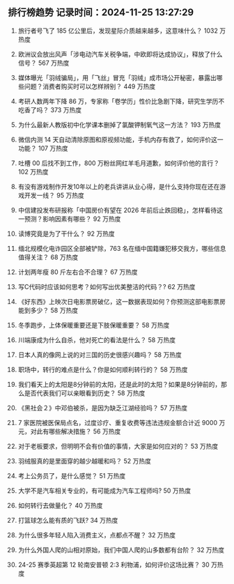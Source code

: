 
## 排行榜趋势 记录时间：2024-11-25 13:27:29
  
  1. 旅行者号飞了 185 亿公里后，发现星际介质越来越多，这意味什么？ 1032 万热度
    
  2. 欧洲议会放出风声「涉电动汽车关税争端，中欧即将达成协议」，释放了什么信号？ 567 万热度
    
  3. 媒体曝光「羽绒骗局」，用「飞丝」冒充「羽绒」成市场公开秘密，暴露出哪些问题？消费者购买时可以怎样辨别？ 449 万热度
    
  4. 考研人数两年下降 86 万，专家称「卷学历」性价比急剧下降，研究生学历不吃香了吗？ 373 万热度
    
  5. 为什么最新人教版初中化学课本删掉了氯酸钾制氧气这一方法？ 193 万热度
    
  6. 微信内测 14 天自动清除原图和原视频功能，手机内存有救了，如何评价这一功能？ 107 万热度
    
  7. 吐槽 00 后找不到工作，800 万粉丝网红羊毛月道歉，如何评价他的言行？ 102 万热度
    
  8. 有没有游戏制作开发10年以上的老兵讲讲从业心得，是什么支持你现在还在游戏开发一线？ 95 万热度
    
  9. 中信建投发布研报称「中国房价有望在 2026 年前后止跌回稳」，怎样看待这一预测？影响因素有哪些？ 92 万热度
    
  10. 读博究竟是为了干什么？ 92 万热度
    
  11. 缅北规模化电诈园区全部被铲除，763 名在缅中国籍嫌犯移交我方，哪些信息值得关注？ 68 万热度
    
  12. 计划两年瘦 80 斤左右合不合理？ 67 万热度
    
  13. 写C代码时应该如何思考？如何写出优美整洁的代码？? 62 万热度
    
  14. 《好东西》上映次日电影票房破亿，这一数据表现如何？你预测这部电影票房能到多少？ 58 万热度
    
  15. 冬季跑步，上体保暖重要还是下肢保暖重要？ 58 万热度
    
  16. 川端康成为什么自杀，他对死亡的看法是什么？ 58 万热度
    
  17. 日本人真的像网上说的对三国的历史很感兴趣吗？ 58 万热度
    
  18. 职场中，转行的难点是什么？你是如何顺利转行的？ 58 万热度
    
  19. 我们看天上的太阳是8分钟前的太阳，还是此时的太阳？如果是8分钟前的，那么是否代表我们可以亲眼看到历史？ 58 万热度
    
  20. 《黑社会２》中邓伯被杀，是因为缺乏江湖经验吗？ 57 万热度
    
  21. 7 家医院被医保局点名，过度诊疗、重复收费等违法违规金额合计近 9000 万元，对此有哪些解决措施？ 56 万热度
    
  22. 对于老板要求，但明明不会有价值的事情，大家是如何应对的？ 53 万热度
    
  23. 羽绒服真的是里面穿的越少越暖和吗？ 52 万热度
    
  24. 考上公务员了，是什么感觉？ 51 万热度
    
  25. 大学不是汽车相关专业的，有可能成为汽车工程师吗? 50 万热度
    
  26. 如何转行去做量化？ 40 万热度
    
  27. 打篮球怎么能有质的飞跃? 34 万热度
    
  28. 为什么很多年轻人陷入消费主义，点都点不醒？ 32 万热度
    
  29. 为什么外国人爬的山相对原始，我们中国人爬的山多数都有台阶？ 32 万热度
    
  30. 24-25 赛季英超第 12 轮南安普顿 2:3 利物浦，如何评价这场比赛？ 30 万热度
    